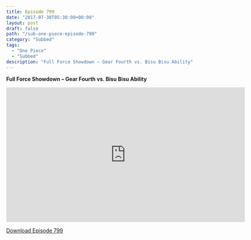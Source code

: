 ```yaml
---
title: Episode 799
date: "2017-07-30T05:30:00+00:00"
layout: post
draft: false
path: "/sub-one-piece-episode-799"
category: "Subbed"
tags:
  - "One Piece"
  - "Subbed"
description: "Full Force Showdown – Gear Fourth vs. Bisu Bisu Ability"
---
```


**Full Force Showdown – Gear Fourth vs. Bisu Bisu Ability**

<iframe width="640" height="360" src="https://www.rapidvideo.com/e/G6FRPH16HW" frameborder="0" marginwidth=0 marginheight=0 scrolling=no allowfullscreen></iframe>

<a href="http://ouo.io/qs/eCodkFEQ?s=https://rapidvid.to/d/https://www.rapidvideo.com/e/G6FRPH16HW">Download Episode 799</a>
